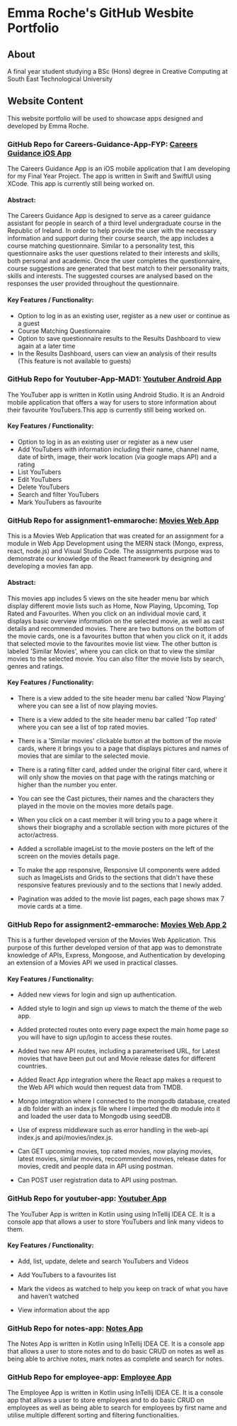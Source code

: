 # Emma Roche's GitHub Wesbite Portfolio

## About

A final year student studying a BSc (Hons) degree in Creative Computing at South East Technological University

## Website Content

This website portfolio will be used to showcase apps designed and developed by Emma Roche. 

### GitHub Repo for Careers-Guidance-App-FYP: [Careers Guidance iOS App](https://github.com/emmaroche/Careers-Guidance-App-FYP.git)

The Careers Guidance App is an iOS mobile application that I am developing for my Final Year Project. The app is written in Swift and SwiftUI using XCode. This app is currently still being worked on.

#### Abstract: 

The Careers Guidance App is designed to serve as a career guidance assistant for people in search of a third level undergraduate course in the Republic of Ireland. In order to help provide the user with the necessary information and support during their course search, the app includes a course matching questionnaire. Similar to a personality test, this questionnaire asks the user questions related to their interests and skills, both personal and academic. Once the user completes the questionnaire, course suggestions are generated that best match to their personality traits, skills and interests. The suggested courses are analysed based on the responses the user provided throughout the questionnaire.

#### Key Features / Functionality:

- Option to log in as an existing user, register as a new user or continue as a guest
- Course Matching Questionnaire
- Option to save questionnaire results to the Results Dashboard to view again at a later time
- In the Results Dashboard, users can view an analysis of their results (This feature is not available to guests)

### GitHub Repo for Youtuber-App-MAD1: [Youtuber Android App](https://github.com/emmaroche/Youtuber-App-MAD1.git)

The YouTuber app is written in Kotlin using Android Studio. It is an Android mobile application that offers a way for users to store information about their favourite YouTubers.This app is currently still being worked on.

#### Key Features / Functionality:

- Option to log in as an existing user or register as a new user
- Add YouTubers with information including their name, channel name, date of birth, image, their work location (via google maps API) and a rating
- List YouTubers
- Edit YouTubers
- Delete YouTubers
- Search and filter YouTubers
- Mark YouTubers as favourite 

### GitHub Repo for assignment1-emmaroche: [Movies Web App](https://github.com/emmaroche/assignment1-emmaroche.gitt)

This is a Movies Web Application that was created for an assignment for a module in Web App Development using the MERN stack (Mongo, express, react, node.js) and Visual Studio Code. The assignments purpose was to demonstrate our knowledge of the React framework by designing and developing a movies fan app.

#### Abstract: 

This movies app includes 5 views on the site header menu bar which display different movie lists such as Home, Now Playing, Upcoming, Top Rated and Favourites. When you click on an individual movie card, it displays basic overview information on the selected movie, as well as cast details and recommended movies. There are two buttons on the bottom of the movie cards, one is a favourites button that when you click on it, it adds that selected movie to the favourites movie list view. The other button is labeled 'Similar Movies', where you can click on that to view the similar movies to the selected movie. You can also filter the movie lists by search, genres and ratings.

#### Key Features / Functionality:

+ There is a view added to the site header menu bar called 'Now Playing' where you can see a list of now playing movies.

+ There is a view added to the site header menu bar called 'Top rated' where you can see a list of top rated movies.

+ There is a 'Similar movies' clickable button at the bottom of the movie cards, where it brings you to a page that displays pictures and names of movies that are similar to the selected movie.

+ There is a rating filter card, added under the original filter card, where it will only show the movies on that page with the ratings matching or higher than the number you enter.

+ You can see the Cast pictures, their names and the characters they played in the movie on the movies more details page.

+ When you click on a cast member it will bring you to a page where it shows their biography and a scrollable section with more pictures of the actor/actress.

+ Added a scrollable imageList to the movie posters on the left of the screen on the movies details page.

+ To make the app responsive, Responsive UI components were added such as ImageLists and Grids to the sections that didn't have these responsive features previously and to the sections that I newly added.

+ Pagination was added to the movie list pages, each page shows max 7 movie cards at a time.

### GitHub Repo for assignment2-emmaroche: [Movies Web App 2](https://github.com/emmaroche/assignment2-emmaroche.git)

This is a further developed version of the Movies Web Application. This purpose of this further developed version of that app was to demonstrate knowledge of APIs, Express, Mongoose, and Authentication by developing an extension of a Movies API we used in practical classes.

#### Key Features / Functionality:

 + Added new views for login and sign up authentication.

 + Added style to login and sign up views to match the theme of the web app.

 + Added protected routes onto every page expect the main home page so you will have to sign up/login to access these routes.

 + Added two new API routes, including a parameterised URL, for Latest movies that have been put out and Movie release dates for different countries.

 + Added React App integration where the React app makes a request to the Web API which would then request data from TMDB.

 + Mongo integration where I connected to the mongodb database, created a db folder with an index.js file where I imported the db module into it and loaded the user data to Mongodb using seedDB.

 + Use of express middleware such as error handling in the web-api index.js and api/movies/index.js.

 + Can GET upcoming movies, top rated movies, now playing movies, latest movies, similar movies, reccommended movies, release dates for movies, credit and people data in API using postman.

 + Can POST user registration data to API using postman.

### GitHub Repo for youtuber-app: [Youtuber App](https://github.com/emmaroche/youtuber-app.git)

The YouTuber App is written in Kotlin using using InTellij IDEA CE. It is a console app that allows a user to store YouTubers and link many videos to them.

#### Key Features / Functionality:

- Add, list, update, delete and search YouTubers and Videos
           
- Add YouTubers to a favourites list
           
- Mark the videos as watched to help you keep on track of what you have and haven’t watched
           
- View information about the app

### GitHub Repo for notes-app: [Notes App](https://github.com/emmaroche/notes-app.git)

The Notes App is written in Kotlin using InTellij IDEA CE. It is a console app that allows a user to store notes and to do basic CRUD on notes as well as being able to archive notes, mark notes as complete and search for notes.

### GitHub Repo for employee-app: [Employee App](https://github.com/emmaroche/employee-app.git)

The Employee App is written in Kotlin using InTellij IDEA CE. It is a console app that allows a user to store employees and to do basic CRUD on employees as well as being able to search for employees by first name and utilise multiple different sorting and filtering functionalities.
